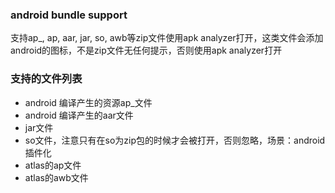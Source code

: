 ### android bundle support

支持ap_, ap, aar, jar, so, awb等zip文件使用apk analyzer打开，这类文件会添加android的图标，不是zip文件无任何提示，否则使用apk analyzer打开


### 支持的文件列表
 
 - android 编译产生的资源ap_文件
 - android 编译产生的aar文件
 - jar文件
 - so文件，注意只有在so为zip包的时候才会被打开，否则忽略，场景：android插件化
 - atlas的ap文件
 - atlas的awb文件
 
